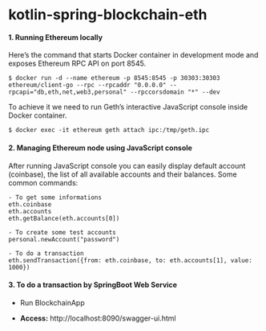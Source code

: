 # kotlin-spring-blockchain-eth

#### 1. Running Ethereum locally

Here’s the command that starts Docker container in development mode and exposes Ethereum RPC API on port 8545.

````
$ docker run -d --name ethereum -p 8545:8545 -p 30303:30303 ethereum/client-go --rpc --rpcaddr "0.0.0.0" --rpcapi="db,eth,net,web3,personal" --rpccorsdomain "*" --dev
````

To achieve it we need to run Geth’s interactive JavaScript console inside Docker container.

````
$ docker exec -it ethereum geth attach ipc:/tmp/geth.ipc
````

#### 2. Managing Ethereum node using JavaScript console

After running JavaScript console you can easily display default account (coinbase), the list of all available accounts and their balances. 
Some common commands:

````
- To get some informations
eth.coinbase
eth.accounts
eth.getBalance(eth.accounts[0])

- To create some test accounts 
personal.newAccount("password")

- To do a transaction
eth.sendTransaction({from: eth.coinbase, to: eth.accounts[1], value: 1000})
````

#### 3. To do a transaction by SpringBoot Web Service

- Run BlockchainApp

- **Access:** http://localhost:8090/swagger-ui.html
